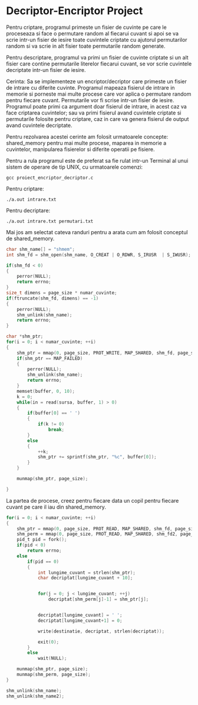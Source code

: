 # Decriptor-Encriptor Project

Pentru criptare, programul primeste un fisier de cuvinte pe care le proceseaza si face o permutare random al fiecarui cuvant si apoi se va scrie intr-un fisier de iesire toate cuvintele criptate cu ajutorul permutarilor random si va scrie in alt fisier toate permutarile random generate.

Pentru descriptare, programul va primi un fisier de cuvinte criptate si un alt fisier care contine permutarile literelor fiecarui cuvant, se vor scrie cuvintele decriptate intr-un fisier de iesire.

Cerinta: 
Sa se implementeze un encriptor/decriptor care primeste un fisier de intrare cu diferite cuvinte. Programul mapeaza fisierul de intrare in memorie si porneste mai multe procese care vor aplica o permutare random pentru fiecare cuvant. Permutarile vor fi scrise intr-un fisier de iesire. Programul poate primi ca argument doar fisierul de intrare, in acest caz va face criptarea cuvintelor; sau va primi fisierul avand cuvintele criptate si permutarile folosite pentru criptare, caz in care va genera fisierul de
output avand cuvintele decriptate.

Pentru rezolvarea acestei cerinte am folosit urmatoarele concepte: shared_memory pentru mai multe procese, maparea in memorie a cuvintelor, manipularea fisierelor si diferite operatii pe fisiere.

Pentru a rula programul este de preferat sa fie rulat intr-un Terminal al unui sistem de operare de tip UNIX, cu urmatoarele comenzi:

```
gcc proiect_encriptor_decriptor.c
```
Pentru criptare: 
```
./a.out intrare.txt
```
Pentru decriptare: 
```
./a.out intrare.txt permutari.txt
```
Mai jos am selectat cateva randuri pentru a arata cum am folosit conceptul de shared_memory.
```c
char shm_name[] = "shmem";
int shm_fd = shm_open(shm_name, O_CREAT | O_RDWR, S_IRUSR  | S_IWUSR);

if(shm_fd < 0)
{
    perror(NULL);
    return errno;
}
size_t dimens = page_size * numar_cuvinte;
if(ftruncate(shm_fd, dimens) == -1)
{
    perror(NULL);
    shm_unlink(shm_name);
    return errno;
}

```

```c
char *shm_ptr;
for(i = 0; i < numar_cuvinte; ++i)
{
    shm_ptr = mmap(0, page_size, PROT_WRITE, MAP_SHARED, shm_fd, page_size * i);
    if(shm_ptr == MAP_FAILED)
    {
        perror(NULL);
        shm_unlink(shm_name);
        return errno;
    }
    memset(buffer, 0, 10);
    k = 0;
    while(in = read(sursa, buffer, 1) > 0)
    {
        if(buffer[0] == ' ')
        {
            if(k != 0)
                break;
        }
        else
        {
            ++k;
            shm_ptr += sprintf(shm_ptr, "%c", buffer[0]);
        }
    }

    munmap(shm_ptr, page_size);

}
```

La partea de procese, creez pentru fiecare data un copil pentru fiecare cuvant pe care il iau din shared_memory.
```c
for(i = 0; i < numar_cuvinte; ++i)
{
    shm_ptr = mmap(0, page_size, PROT_READ, MAP_SHARED, shm_fd, page_size * i);
    shm_perm = mmap(0, page_size, PROT_READ, MAP_SHARED, shm_fd2, page_size * i);
    pid_t pid = fork();
    if(pid < 0)
        return errno;
    else
        if(pid == 0)
        {
            int lungime_cuvant = strlen(shm_ptr);
            char decriptat[lungime_cuvant + 10];


            for(j = 0; j < lungime_cuvant; ++j)
                decriptat[shm_perm[j]-1] = shm_ptr[j];


            decriptat[lungime_cuvant] = ' ';
            decriptat[lungime_cuvant+1] = 0;

            write(destinatie, decriptat, strlen(decriptat));

            exit(0);
        }
        else
            wait(NULL);

    munmap(shm_ptr, page_size);
    munmap(shm_perm, page_size);
}

shm_unlink(shm_name);
shm_unlink(shm_name2);
```
